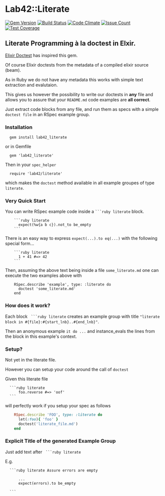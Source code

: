 
# Lab42::Literate

[![Gem Version](https://badge.fury.io/rb/lab42_literate.svg)](http://badge.fury.io/rb/lab42_literate)
[![Build Status](https://travis-ci.org/RobertDober/lab42_literate.svg?branch=master)](https://travis-ci.org/RobertDober/lab42_literate)
[![Code Climate](https://codeclimate.com/github/RobertDober/lab42_literate/badges/gpa.svg)](https://codeclimate.com/github/RobertDober/lab42_literate)
[![Issue Count](https://codeclimate.com/github/RobertDober/lab42_literate/badges/issue_count.svg)](https://codeclimate.com/github/RobertDober/lab42_literate)
[![Test Coverage](https://codeclimate.com/github/RobertDober/lab42_literate/badges/coverage.svg)](https://codeclimate.com/github/RobertDober/lab42_literate)

## Literate Programming à la doctest in Elxir.

[Elixir Doctest](https://elixir-lang.org/getting-started/mix-otp/docs-tests-and-with.html#doctests)  has inspired this gem.

Of course Elixir doctests from the metadata of a compiled elixir source (beam).

As in Ruby we do not have any metadata this works with simple text extraction and evalutaion.

This gives us however the possibility to write our doctests in **any** file and allows you
to assure that your `README.md` code examples are **all correct**.


Just extract code blocks from any file, and run them as specs with a simple `doctest file` in an RSpec example group.

### Installation

      gem install lab42_literate

or in Gemfile

      gem 'lab42_literate'

Then in your `spec_helper`

      require 'lab42/literate'

which makes the `doctest` method available in all example groupes of type `literate`.

### Very Quick Start

You can write RSpec example code inside a ` ```ruby literate ` block.

        ```ruby literate
          expect(%w{a b c}).not_to be_empty
        ```

There is an easy way to express `expect(...).to eq(...)` with the following special form...

        ```ruby literate
          1 + 41 #=> 42
        ```

Then, assuming the above text being inside a file `some_literate.md` one can execute the two examples above
with

        RSpec.describe 'example', type: :literate do
          doctest 'some_literate.md'
        end


### How does it work?

Each block ` ```ruby literate`  creates an example group with title `"literate block in #{file}:#{start_lnb}..#{end_lnb}"`.

Then an anonymous example `it do ...` 
and instance_evals the lines from the block in this example's context.


### Setup?

Not yet in the literate file.

However you can setup your code around the call of `doctest` 

Given this literate file

      ```ruby literate
          foo.reverse #=> 'oof'
      ```

will perfectly work if you setup your spec as follows

```ruby
    RSpec.describe 'FOO', type: :literate do
      let(:foo){ 'foo' }
      doctest('literate_file.md')
    end
```



### Explicit Title of the generated Example Group

Just add text  after ` ```ruby literate`

E.g.

      ```ruby literate Assure errors are empty

          ...
          expect(errors).to be_empty
          
      ```

